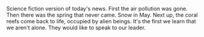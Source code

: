 Science fiction version of today's news. First the air pollution was gone. Then there was the spring that never came. Snow in May. Next up, the coral reefs come back to life, occupied by alien beings. It's the first we learn that we aren't alone. They would like to speak to our leader.
